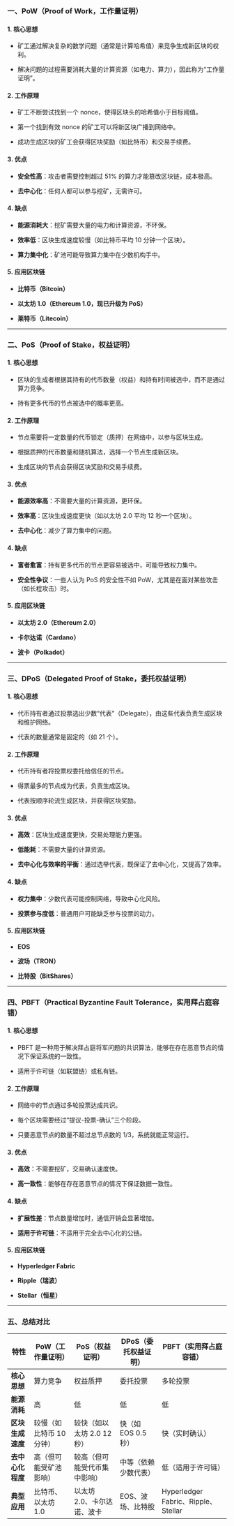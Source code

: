 ### 一、PoW（Proof of Work，工作量证明）

#### 1. **核心思想**

- 矿工通过解决复杂的数学问题（通常是计算哈希值）来竞争生成新区块的权利。
    
- 解决问题的过程需要消耗大量的计算资源（如电力、算力），因此称为“工作量证明”。
    

#### 2. **工作原理**

- 矿工不断尝试找到一个 nonce，使得区块头的哈希值小于目标阈值。
    
- 第一个找到有效 nonce 的矿工可以将新区块广播到网络中。
    
- 成功生成区块的矿工会获得区块奖励（如比特币）和交易手续费。
    

#### 3. **优点**

- **安全性高**：攻击者需要控制超过 51% 的算力才能篡改区块链，成本极高。
    
- **去中心化**：任何人都可以参与挖矿，无需许可。
    

#### 4. **缺点**

- **能源消耗大**：挖矿需要大量的电力和计算资源，不环保。
    
- **效率低**：区块生成速度较慢（如比特币平均 10 分钟一个区块）。
    
- **算力集中化**：矿池可能导致算力集中在少数机构手中。
    

#### 5. **应用区块链**

- **比特币（Bitcoin）**
    
- **以太坊 1.0（Ethereum 1.0，现已升级为 PoS）**
    
- **莱特币（Litecoin）**
    

---

### 二、PoS（Proof of Stake，权益证明）

#### 1. **核心思想**

- 区块的生成者根据其持有的代币数量（权益）和持有时间被选中，而不是通过算力竞争。
    
- 持有更多代币的节点被选中的概率更高。
    

#### 2. **工作原理**

- 节点需要将一定数量的代币锁定（质押）在网络中，以参与区块生成。
    
- 根据质押的代币数量和随机算法，选择一个节点生成新区块。
    
- 生成区块的节点会获得区块奖励和交易手续费。
    

#### 3. **优点**

- **能源效率高**：不需要大量的计算资源，更环保。
    
- **效率高**：区块生成速度更快（如以太坊 2.0 平均 12 秒一个区块）。
    
- **去中心化**：减少了算力集中的问题。
    

#### 4. **缺点**

- **富者愈富**：持有更多代币的节点更容易被选中，可能导致权力集中。
    
- **安全性争议**：一些人认为 PoS 的安全性不如 PoW，尤其是在面对某些攻击（如长程攻击）时。
    

#### 5. **应用区块链**

- **以太坊 2.0（Ethereum 2.0）**
    
- **卡尔达诺（Cardano）**
    
- **波卡（Polkadot）**
    

---

### 三、DPoS（Delegated Proof of Stake，委托权益证明）

#### 1. **核心思想**

- 代币持有者通过投票选出少数“代表”（Delegate），由这些代表负责生成区块和维护网络。
    
- 代表的数量通常是固定的（如 21 个）。
    

#### 2. **工作原理**

- 代币持有者将投票权委托给信任的节点。
    
- 得票最多的节点成为代表，负责生成区块。
    
- 代表按顺序轮流生成区块，并获得区块奖励。
    

#### 3. **优点**

- **高效**：区块生成速度更快，交易处理能力更强。
    
- **低能耗**：不需要大量的计算资源。
    
- **去中心化与效率的平衡**：通过选举代表，既保证了去中心化，又提高了效率。
    

#### 4. **缺点**

- **权力集中**：少数代表可能控制网络，导致中心化风险。
    
- **投票参与度低**：普通用户可能缺乏参与投票的动力。
    

#### 5. **应用区块链**

- **EOS**
    
- **波场（TRON）**
    
- **比特股（BitShares）**
    

---

### 四、PBFT（Practical Byzantine Fault Tolerance，实用拜占庭容错）

#### 1. **核心思想**

- PBFT 是一种用于解决拜占庭将军问题的共识算法，能够在存在恶意节点的情况下保证系统的一致性。
    
- 适用于许可链（如联盟链）或私有链。
    

#### 2. **工作原理**

- 网络中的节点通过多轮投票达成共识。
    
- 每个区块需要经过“提议-投票-确认”三个阶段。
    
- 只要恶意节点的数量不超过总节点数的 1/3，系统就能正常运行。
    

#### 3. **优点**

- **高效**：不需要挖矿，交易确认速度快。
    
- **高一致性**：能够在存在恶意节点的情况下保证数据一致性。
    

#### 4. **缺点**

- **扩展性差**：节点数量增加时，通信开销会显著增加。
    
- **适用于许可链**：不适用于完全去中心化的公链。
    

#### 5. **应用区块链**

- **Hyperledger Fabric**
    
- **Ripple（瑞波）**
    
- **Stellar（恒星）**
    

---

### 五、总结对比

|特性|PoW（工作量证明）|PoS（权益证明）|DPoS（委托权益证明）|PBFT（实用拜占庭容错）|
|---|---|---|---|---|
|**核心思想**|算力竞争|权益质押|委托投票|多轮投票|
|**能源消耗**|高|低|低|低|
|**区块生成速度**|较慢（如比特币 10 分钟）|较快（如以太坊 2.0 12 秒）|快（如 EOS 0.5 秒）|快（实时确认）|
|**去中心化程度**|高（但可能受矿池影响）|较高（但可能受代币集中影响）|中等（依赖少数代表）|低（适用于许可链）|
|**典型应用**|比特币、以太坊 1.0|以太坊 2.0、卡尔达诺、波卡|EOS、波场、比特股|Hyperledger Fabric、Ripple、Stellar|